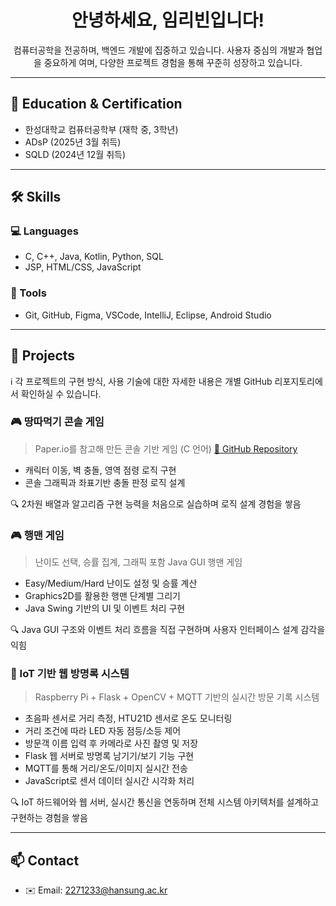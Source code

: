 <h1 align="center">안녕하세요, 임리빈입니다!</h1>

<p align="center">
  컴퓨터공학을 전공하며, 백엔드 개발에 집중하고 있습니다.
  사용자 중심의 개발과 협업을 중요하게 여며, 다양한 프로젝트 경험을 통해 꾸준히 성장하고 있습니다.
</p>

---

## 📌 Education & Certification
- 한성대학교 컴퓨터공학부 (재학 중, 3학년)
- ADsP (2025년 3월 취득)
- SQLD (2024년 12월 취득)

---

## 🛠️ Skills

### 💻 Languages
- C, C++, Java, Kotlin, Python, SQL
- JSP, HTML/CSS, JavaScript

### 🧰 Tools
- Git, GitHub, Figma, VSCode, IntelliJ, Eclipse, Android Studio

---

## 💼 Projects
ℹ️ 각 프로젝트의 구현 방식, 사용 기술에 대한 자세한 내용은 개별 GitHub 리포지토리에서 확인하실 수 있습니다.

### 🎮 땅따먹기 콘솔 게임
> Paper.io를 참고해 만든 콘솔 기반 게임 (C 언어)
[🔗 GitHub Repository](https://github.com/libin02/project-name)

- 캐릭터 이동, 벽 충돌, 영역 점령 로직 구현
- 콘솔 그래픽과 좌표기반 충돌 판정 로직 설계

🔍 2차원 배열과 알고리즘 구현 능력을 처음으로 실습하며 로직 설계 경험을 쌓음

### 🎮 행맨 게임
> 난이도 선택, 승률 집계, 그래픽 포함 Java GUI 행맨 게임

-  Easy/Medium/Hard 난이도 설정 및 승률 계산
-  Graphics2D를 활용한 행맨 단계별 그리기
-  Java Swing 기반의 UI 및 이벤트 처리 구현

🔍 Java GUI 구조와 이벤트 처리 흐름을 직접 구현하며 사용자 인터페이스 설계 감각을 익힘

### 📱 IoT 기반 웹 방명록 시스템
> Raspberry Pi + Flask + OpenCV + MQTT 기반의 실시간 방문 기록 시스템

- 초음파 센서로 거리 측정, HTU21D 센서로 온도 모니터링
- 거리 조건에 따라 LED 자동 점등/소등 제어
- 방문객 이름 입력 후 카메라로 사진 촬영 및 저장
- Flask 웹 서버로 방명록 남기기/보기 기능 구현
- MQTT를 통해 거리/온도/이미지 실시간 전송
- JavaScript로 센서 데이터 실시간 시각화 처리

🔍 IoT 하드웨어와 웹 서버, 실시간 통신을 연동하며 전체 시스템 아키텍처를 설계하고 구현하는 경험을 쌓음

---

  ## 📫 Contact
  - ✉️ Email: 2271233@hansung.ac.kr
    
